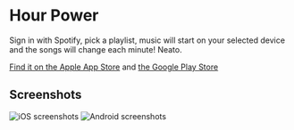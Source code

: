 # Hour Power

Sign in with Spotify, pick a playlist, music will start on your selected device and the songs will change each minute! Neato.

[Find it on the Apple App Store](https://apps.apple.com/us/app/hour-power/id1515672448?ls=1) and [the Google Play Store](https://play.google.com/store/apps/details?id=xyz.bront.hourpower)

## Screenshots

![iOS screenshots](https://github.com/brentvatne/hourpower/raw/master/_static/ios.png)
![Android screenshots](https://github.com/brentvatne/hourpower/raw/master/_static/android.png)
